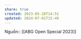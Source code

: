 ```yaml
---
share: true
created: 2023-05-26T14:51
updated: 2024-07-01T15:49
---
```

Nguồn:: [[ABG Open Special 2023]]
